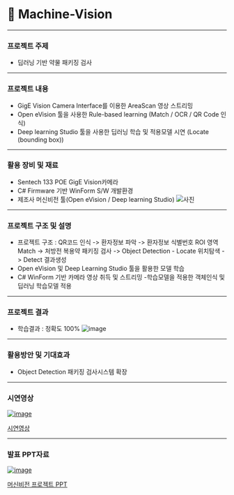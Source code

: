 # 📸 Machine-Vision
---
### 프로젝트 주제
- 딥러닝 기반 약물 패키징 검사

---
### 프로젝트 내용
- GigE Vision Camera Interface를 이용한 AreaScan 영상 스트리밍
- Open eVision 툴을 사용한 Rule-based learning (Match / OCR / QR Code 인식)
- Deep learning Studio 툴을 사용한 딥러닝 학습 및 적용모델 시연 (Locate (bounding box)) 

---
### 활용 장비 및 재료
- Sentech 133 POE GigE Vision카메라
- C# Firmware 기반 WinForm S/W 개발환경
- 제조사 머신비전 툴(Open eVision / Deep learning Studio)
![사진](https://github.com/kwanyeong/Machine-Vision/assets/124857002/55c8b2ff-50e7-4e75-80fb-293a1a1814ff)


---
### 프로젝트 구조 및 설명
- 프로젝트 구조 : QR코드 인식 -> 환자정보 파악 -> 환자정보 식별번호 ROI 영역 Match -> 처방전 복용약 패키징 검사 -> Object Detection - Locate 위치탐색 -> Detect 결과생성
- Open eVision 및 Deep Learning Studio 툴을 활용한 모델 학습
- C# WinForm 기반 카메라 영상 취득 및 스트리밍
-학습모델을 적용한 객체인식 및 딥러닝 학습모델 적용

---
### 프로젝트 결과
- 학습결과 : 정확도 100%
![image](https://github.com/kwanyeong/Machine-Vision/assets/124857002/f0ad4a05-8a50-41ff-9bb9-5ba9f197075a)


---
### 활용방안 및 기대효과
- Object Detection 패키징 검사시스템 확장


---
### 시연영상
[![image](https://github.com/kwanyeong/Machine-Vision/assets/124857002/67af54d5-5943-4bb3-aed6-b9d1464323d4)](https://www.youtube.com/watch?v=bYPGRWwtdWc)

[시연영상](https://www.youtube.com/watch?v=bYPGRWwtdWc)

---
### 발표 PPT자료
[![image](https://github.com/kwanyeong/Machine-Vision/assets/124857002/f7b2b9a4-f938-486f-82ca-6ca065e4aabd)](https://github.com/kwanyeong/Machine-Vision/files/15148029/default.pptx)



[머신비전 프로젝트 PPT](https://github.com/kwanyeong/Machine-Vision/files/15148029/default.pptx)
